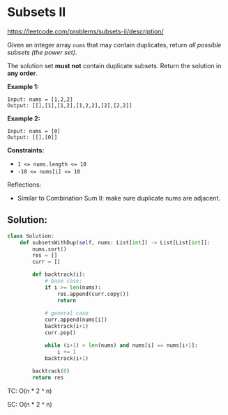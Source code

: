 # Subsets II

https://leetcode.com/problems/subsets-ii/description/

Given an integer array `nums` that may contain duplicates, return *all possible* *subsets* *(the power set)*.

The solution set **must not** contain duplicate subsets. Return the solution in **any order**.

 

**Example 1:**

```
Input: nums = [1,2,2]
Output: [[],[1],[1,2],[1,2,2],[2],[2,2]]
```

**Example 2:**

```
Input: nums = [0]
Output: [[],[0]]
```

 

**Constraints:**

- `1 <= nums.length <= 10`
- `-10 <= nums[i] <= 10`



Reflections:

- Similar to Combination Sum II: make sure duplicate nums are adjacent.



## Solution:

```python
class Solution:
    def subsetsWithDup(self, nums: List[int]) -> List[List[int]]:
        nums.sort()
        res = []
        curr = []

        def backtrack(i):
            # base case;
            if i >= len(nums):
                res.append(curr.copy())
                return
            
            # general case
            curr.append(nums[i])
            backtrack(i+1)
            curr.pop()

            while (i+1) < len(nums) and nums[i] == nums[i+1]:
                i += 1
            backtrack(i+1)
        
        backtrack(0)
        return res
```

TC: O(n * 2 ^ n)

SC: O(n * 2 ^ n)